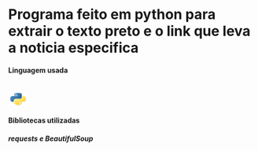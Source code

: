 <h1>Programa feito em python para extrair o texto preto e o link que leva a noticia especifica</h1>

<h4>Linguagem usada</h4>

<div style="display: inline_block"><br>
  <img align="center" alt="Kalebe-Python" height="30" width="40" src="https://raw.githubusercontent.com/devicons/devicon/master/icons/python/python-original.svg">
</div>

<h4>Bibliotecas utilizadas</h4>

<h5>requests e BeautifulSoup </h5>
  
